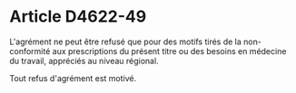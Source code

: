 # Article D4622-49

L'agrément ne peut être refusé que pour des motifs tirés de la non-conformité aux prescriptions du présent titre ou des besoins en médecine du travail, appréciés au niveau régional. 

Tout refus d'agrément est motivé.